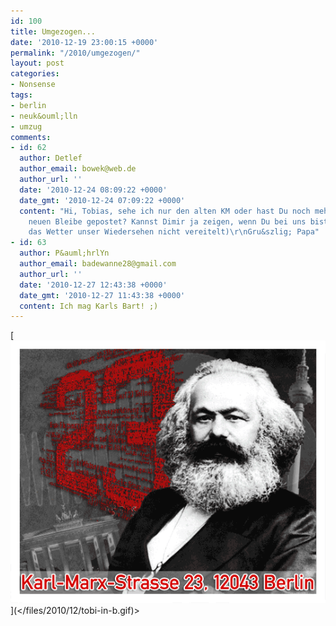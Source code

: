 ```yaml
---
id: 100
title: Umgezogen...
date: '2010-12-19 23:00:15 +0000'
permalink: "/2010/umgezogen/"
layout: post
categories:
- Nonsense
tags:
- berlin
- neuk&ouml;lln
- umzug
comments:
- id: 62
  author: Detlef
  author_email: bowek@web.de
  author_url: ''
  date: '2010-12-24 08:09:22 +0000'
  date_gmt: '2010-12-24 07:09:22 +0000'
  content: "Hi, Tobias, sehe ich nur den alten KM oder hast Du noch mehr Fotos Deiner
    neuen Bleibe gepostet? Kannst Dimir ja zeigen, wenn Du bei uns bist (falls uns
    das Wetter unser Wiedersehen nicht vereitelt)\r\nGru&szlig; Papa"
- id: 63
  author: P&auml;hrlYn
  author_email: badewanne28@gmail.com
  author_url: ''
  date: '2010-12-27 12:43:38 +0000'
  date_gmt: '2010-12-27 11:43:38 +0000'
  content: Ich mag Karls Bart! ;)
---
```

[![](</files/2010/12/tobi-in-b.gif> "tobi-in-b")](</files/2010/12/tobi-in-b.gif)>